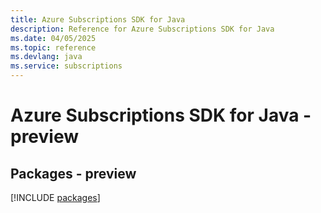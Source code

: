 ```yaml
---
title: Azure Subscriptions SDK for Java
description: Reference for Azure Subscriptions SDK for Java
ms.date: 04/05/2025
ms.topic: reference
ms.devlang: java
ms.service: subscriptions
---
```

# Azure Subscriptions SDK for Java - preview
## Packages - preview
[!INCLUDE [packages](subscriptions-index.md)]